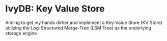 # IvyDB: Key Value Store
Aiming to get my hands dirtier and implement a Key-Value Store (KV Store) utilizing the Log-Structured Merge-Tree (LSM Tree) as the underlying storage engine
